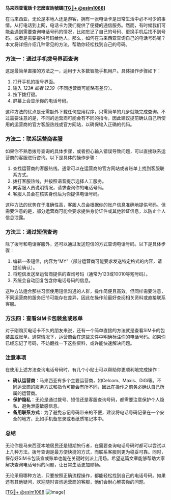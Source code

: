 **马来西亚電話卡怎麽查詢號碼[[TG💪+ @esim1088](https://t.me/s/esim1088)]**

在马来西亚，无论是本地人还是游客，拥有一张电话卡是日常生活中必不可少的事情。从打电话到上网，电话卡为我们提供了便捷的通信服务。然而，有时候我们可能会遇到需要查询电话号码的情况，比如忘记了自己的号码、更换手机后找不到号码，或者是需要提供号码给他人。那么，如何在马来西亚查询自己的电话号码呢？本文将详细介绍几种常见的方法，帮助你轻松找到自己的号码。

### 方法一：通过手机拨号界面查询

这是最简单直接的方法之一，适用于大多数智能手机用户。具体操作步骤如下：

1. 打开手机的拨号界面。
2. 输入 *123# 或者 *123*9*（不同运营商可能略有差异）。
3. 按下拨打键。
4. 屏幕上会显示你的电话号码。

这种方法的优点是无需额外下载任何应用程序，只需简单的几步就能完成查询。不过需要注意的是，不同的运营商可能会有不同的指令，因此建议提前确认自己所使用的运营商的官方客服热线或官方网站，以确保输入正确的代码。

### 方法二：联系运营商客服

如果你不熟悉拨号查询的具体步骤，或者担心输入错误导致问题，可以直接联系运营商的客服进行咨询。以下是具体的操作步骤：

1. 查找运营商的客服热线。通常可以在运营商的官方网站或者账单上找到客服联系方式。
2. 拨打客服热线，并按照语音提示选择人工服务。
3. 向客服人员说明情况，请求查询你的电话号码。
4. 客服人员会在核实身份后为你提供电话号码。

这种方法的优势在于准确性高，客服人员会根据你的账户信息准确地提供号码。但需要注意的是，部分运营商可能会要求提供身份证件或其他验证信息，以防止个人信息泄露。

### 方法三：通过短信查询

除了拨号和电话客服外，还可以通过发送短信的方式查询电话号码。以下是具体步骤：

1. 编辑一条短信，内容为“MY”（部分运营商可能要求发送特定格式的内容，请提前确认）。
2. 将短信发送至运营商提供的查询号码（通常为123或10010等短号码）。
3. 系统会自动回复包含你电话号码的信息。

这种方法适合那些习惯使用短信沟通的人群，操作简便且高效。但同样需要注意，不同运营商的服务细节可能存在差异，因此在操作前最好查阅相关资料或直接联系客服。

### 方法四：查看SIM卡包装盒或账单

对于刚购买电话卡不久的朋友来说，还有一个简单直接的方法就是查看SIM卡的包装盒或账单。通常情况下，运营商会在这些文件中明确标注你的电话号码。如果你已经忘记了号码，不妨翻找一下这些资料，或许能快速解决问题。

### 注意事项

在使用上述方法查询电话号码时，有几个小贴士可以帮助你更顺利地完成操作：

- **确认运营商**：马来西亚有多个主要运营商，如Celcom、Maxis、DiGi等。不同运营商的服务方式和指令可能会有所不同，因此在操作之前务必确认自己所属的运营商。
- **保护隐私**：无论是通过拨号、短信还是客服查询号码，都需要注意保护个人隐私，避免泄露敏感信息。
- **备用联系方式**：为了避免忘记号码带来的不便，建议将电话号码记录在一个安全的地方，比如手机备忘录或者纸质笔记本中。

### 总结

无论你是马来西亚本地居民还是短期旅行者，在需要查询电话号码时都可以尝试以上几种方法。拨号查询是最方便快捷的方式，而联系客服则更为稳妥可靠。同时，保存好SIM卡包装盒或账单也能在关键时刻派上用场。希望这篇文章能够帮助大家解决查询电话号码的问题，让日常生活更加顺畅。

无论采用哪种方法，只要按照正确流程操作，都能轻松找到自己的电话号码。如果还有其他疑问，欢迎随时咨询运营商的客服，他们会耐心解答你的问题。

[[TG💪+ @esim1088](https://t.me/s/esim1088) ![Image](https://i.postimg.cc/4NQfJmqS/Snipaste-2025-05-13-00-14-12.png)]